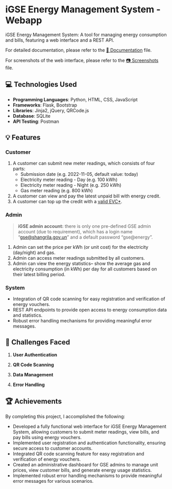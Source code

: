 # iGSE Energy Management System - Webapp

iGSE Energy Management System: A tool for managing energy consumption and bills, featuring a web interface and a REST API.

For detailed documentation, please refer to the [:book: Documentation](./DOCUMENTATION.md) file.

For screenshots of the web interface, please refer to the [:camera: Screenshots](./Screenshots.md) file.

## :computer: Technologies Used

- **Programming Languages**: Python, HTML, CSS, JavaScript
- **Frameworks**: Flask, Bootstrap
- **Libraries**: Jinja2, jQuery, QRCode.js
- **Database**: SQLite
- **API Testing**: Postman

## :bulb: Features
### Customer
1. A customer can submit new meter readings, which consists of four parts:
    - Submission date (e.g. 2022-11-05, default value: today)
    - Electricity meter reading - Day (e.g. 100 kWh)
     - Electricity meter reading - Night (e.g. 250 kWh)
     - Gas meter reading (e.g. 800 kWh)
3. A customer can view and pay the latest unpaid bill with energy credit.
4. A customer can top up the credit with a <a href="./Screenshots.md#evc-energy-voucher-code">valid EVC*</a>.

### Admin 
> <b> iGSE admin account:</b> there is only one pre-defined GSE admin account (due to requirement), which has a login name
“gse@shangrila.gov.un” and a default password “gse@energy”. 
1. Admin can set the price per kWh (or unit cost) for the electricity (day/night) and gas.
2. Admin can access meter readings submitted by all customers.
3. Admin can view the energy statistics– show the average gas and electricity consumption (in kWh)
per day for all customers based on their latest billing period.

### System
- Integration of QR code scanning for easy registration and verification of energy vouchers.
- REST API endpoints to provide open access to energy consumption data and statistics.
- Robust error handling mechanisms for providing meaningful error messages.

## :climbing: Challenges Faced

1. <b>User Authentication</b>

2. <b>QR Code Scanning</b>

3. <b>Data Management</b>

4. <b>Error Handling</b>

## :trophy: Achievements

By completing this project, I accomplished the following:

- Developed a fully functional web interface for iGSE Energy Management System, allowing customers to submit meter readings, view bills, and pay bills using energy vouchers.
- Implemented user registration and authentication functionality, ensuring secure access to customer accounts.
- Integrated QR code scanning feature for easy registration and verification of energy vouchers.
- Created an administrative dashboard for GSE admins to manage unit prices, view customer bills, and generate energy usage statistics.
- Implemented robust error handling mechanisms to provide meaningful error messages for various scenarios.
